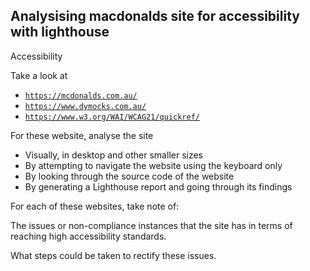 ## Analysising macdonalds site for accessibility with lighthouse

Accessibility

Take a look at 

- [`https://mcdonalds.com.au/`](https://mcdonalds.com.au/)
- [`https://www.dymocks.com.au/`](https://www.dymocks.com.au/)
- [`https://www.w3.org/WAI/WCAG21/quickref/`](https://www.w3.org/WAI/WCAG21/quickref/)

For these website, analyse the site
- Visually, in desktop and other smaller sizes
- By attempting to navigate the website using the keyboard only
- By looking through the source code of the website
- By generating a Lighthouse report and going through its findings

For each of these websites, take note of:

The issues or non-compliance instances that the site has in terms of reaching high accessibility standards.

What steps could be taken to rectify these issues.